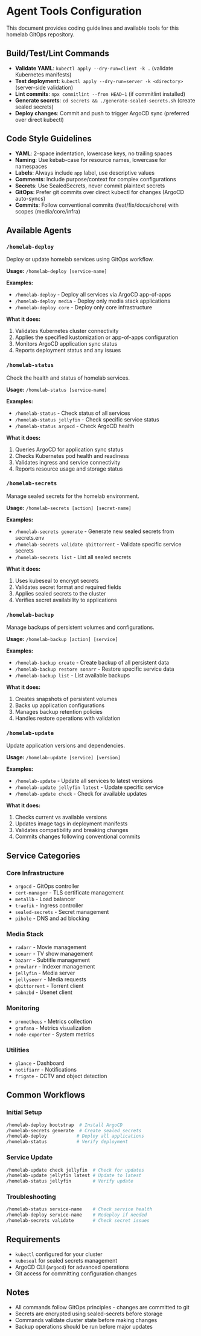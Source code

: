 # Agent Tools Configuration

This document provides coding guidelines and available tools for this homelab GitOps repository.

## Build/Test/Lint Commands

- **Validate YAML**: `kubectl apply --dry-run=client -k .` (validate Kubernetes manifests)
- **Test deployment**: `kubectl apply --dry-run=server -k <directory>` (server-side validation)
- **Lint commits**: `npx commitlint --from HEAD~1` (if commitlint installed)
- **Generate secrets**: `cd secrets && ./generate-sealed-secrets.sh` (create sealed secrets)
- **Deploy changes**: Commit and push to trigger ArgoCD sync (preferred over direct kubectl)

## Code Style Guidelines

- **YAML**: 2-space indentation, lowercase keys, no trailing spaces
- **Naming**: Use kebab-case for resource names, lowercase for namespaces
- **Labels**: Always include `app` label, use descriptive values
- **Comments**: Include purpose/context for complex configurations
- **Secrets**: Use SealedSecrets, never commit plaintext secrets
- **GitOps**: Prefer git commits over direct kubectl for changes (ArgoCD auto-syncs)
- **Commits**: Follow conventional commits (feat/fix/docs/chore) with scopes (media/core/infra)

## Available Agents

### `/homelab-deploy`
Deploy or update homelab services using GitOps workflow.

**Usage:** `/homelab-deploy [service-name]`

**Examples:**
- `/homelab-deploy` - Deploy all services via ArgoCD app-of-apps
- `/homelab-deploy media` - Deploy only media stack applications
- `/homelab-deploy core` - Deploy only core infrastructure

**What it does:**
1. Validates Kubernetes cluster connectivity
2. Applies the specified kustomization or app-of-apps configuration
3. Monitors ArgoCD application sync status
4. Reports deployment status and any issues

### `/homelab-status`
Check the health and status of homelab services.

**Usage:** `/homelab-status [service-name]`

**Examples:**
- `/homelab-status` - Check status of all services
- `/homelab-status jellyfin` - Check specific service status
- `/homelab-status argocd` - Check ArgoCD health

**What it does:**
1. Queries ArgoCD for application sync status
2. Checks Kubernetes pod health and readiness
3. Validates ingress and service connectivity
4. Reports resource usage and storage status

### `/homelab-secrets`
Manage sealed secrets for the homelab environment.

**Usage:** `/homelab-secrets [action] [secret-name]`

**Examples:**
- `/homelab-secrets generate` - Generate new sealed secrets from secrets.env
- `/homelab-secrets validate qbittorrent` - Validate specific service secrets
- `/homelab-secrets list` - List all sealed secrets

**What it does:**
1. Uses kubeseal to encrypt secrets
2. Validates secret format and required fields
3. Applies sealed secrets to the cluster
4. Verifies secret availability to applications

### `/homelab-backup`
Manage backups of persistent volumes and configurations.

**Usage:** `/homelab-backup [action] [service]`

**Examples:**
- `/homelab-backup create` - Create backup of all persistent data
- `/homelab-backup restore sonarr` - Restore specific service data
- `/homelab-backup list` - List available backups

**What it does:**
1. Creates snapshots of persistent volumes
2. Backs up application configurations
3. Manages backup retention policies
4. Handles restore operations with validation

### `/homelab-update`
Update application versions and dependencies.

**Usage:** `/homelab-update [service] [version]`

**Examples:**
- `/homelab-update` - Update all services to latest versions
- `/homelab-update jellyfin latest` - Update specific service
- `/homelab-update check` - Check for available updates

**What it does:**
1. Checks current vs available versions
2. Updates image tags in deployment manifests
3. Validates compatibility and breaking changes
4. Commits changes following conventional commits

## Service Categories

### Core Infrastructure
- `argocd` - GitOps controller
- `cert-manager` - TLS certificate management
- `metallb` - Load balancer
- `traefik` - Ingress controller
- `sealed-secrets` - Secret management
- `pihole` - DNS and ad blocking

### Media Stack
- `radarr` - Movie management
- `sonarr` - TV show management
- `bazarr` - Subtitle management
- `prowlarr` - Indexer management
- `jellyfin` - Media server
- `jellyseerr` - Media requests
- `qbittorrent` - Torrent client
- `sabnzbd` - Usenet client

### Monitoring
- `prometheus` - Metrics collection
- `grafana` - Metrics visualization
- `node-exporter` - System metrics

### Utilities
- `glance` - Dashboard
- `notifiarr` - Notifications
- `frigate` - CCTV and object detection

## Common Workflows

### Initial Setup
```bash
/homelab-deploy bootstrap  # Install ArgoCD
/homelab-secrets generate  # Create sealed secrets
/homelab-deploy           # Deploy all applications
/homelab-status           # Verify deployment
```

### Service Update
```bash
/homelab-update check jellyfin  # Check for updates
/homelab-update jellyfin latest # Update to latest
/homelab-status jellyfin        # Verify update
```

### Troubleshooting
```bash
/homelab-status service-name    # Check service health
/homelab-deploy service-name    # Redeploy if needed
/homelab-secrets validate       # Check secret issues
```

## Requirements

- `kubectl` configured for your cluster
- `kubeseal` for sealed secrets management
- ArgoCD CLI (`argocd`) for advanced operations
- Git access for committing configuration changes

## Notes

- All commands follow GitOps principles - changes are committed to git
- Secrets are encrypted using sealed-secrets before storage
- Commands validate cluster state before making changes
- Backup operations should be run before major updates